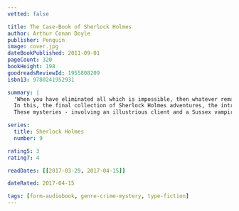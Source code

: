 ```yaml
---
vetted: false

title: The Case-Book of Sherlock Holmes
author: Arthur Conan Doyle
publisher: Penguin
image: cover.jpg
dateBookPublished: 2011-09-01
pageCount: 320
bookHeight: 198
goodreadsReviewId: 1955808209
isbn13: 9780241952931

summary: |
  'When you have eliminated all which is impossible, then whatever remains, however improbable, must be the truth.'
  In this, the final collection of Sherlock Holmes adventures, the intrepid detective and his faithful companion Dr Watson examine and solve twelve cases that puzzle clients, baffle the police and provide readers with the thrill of the chase.
  These mysteries - involving an illustrious client and a Sussex vampire; the problems of Thor Bridge and of the Lions Mane; a creeping man and the three-gabled house - all test the bravery of Dr Watson and the brilliant mind of Mr Sherlock Homes, the greatest detective we have ever known.

series:
  title: Sherlock Holmes
  number: 9

rating5: 3
rating7: 4

readDates: [[2017-03-29, 2017-04-15]]

dateRated: 2017-04-15

tags: [form-audiobook, genre-crime-mystery, type-fiction]
---
```

